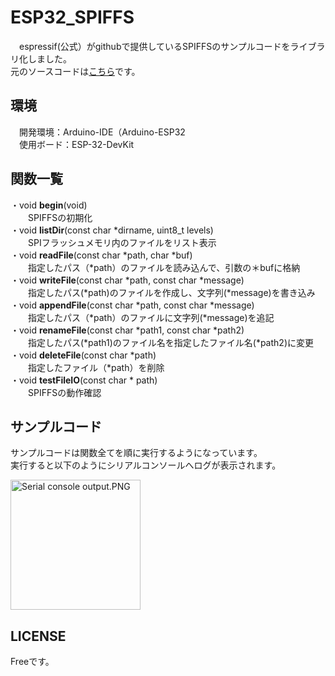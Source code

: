 # ESP32_SPIFFS

　espressif(公式）がgithubで提供しているSPIFFSのサンプルコードをライブラリ化しました。  
 元のソースコードは[こちら](https://github.com/espressif/arduino-esp32/tree/master/libraries/SPIFFS)です。    

## 環境
　開発環境：Arduino-IDE（Arduino-ESP32  
　使用ボード：ESP-32-DevKit  

## 関数一覧

 ・void __begin__(void)  
　　SPIFFSの初期化  
 ・void __listDir__(const char *dirname, uint8_t levels)  
　　SPIフラッシュメモリ内のファイルをリスト表示  
 ・void __readFile__(const char *path, char *buf)    
　　指定したパス（*path）のファイルを読み込んで、引数の＊bufに格納   
 ・void __writeFile__(const char *path, const char *message)  
　　指定したパス(*path)のファイルを作成し、文字列(*message)を書き込み  
 ・void __appendFile__(const char *path, const char *message)  
　　指定したパス（*path）のファイルに文字列(*message)を追記  
 ・void __renameFile__(const char *path1, const char *path2)    
　　指定したパス(*path1)のファイル名を指定したファイル名(*path2)に変更    
 ・void __deleteFile__(const char *path)   
　　指定したファイル（*path）を削除  
 ・void __testFileIO__(const char * path)    
　　SPIFFSの動作確認  

## サンプルコード
サンプルコードは関数全てを順に実行するようになっています。    
実行すると以下のようにシリアルコンソールへログが表示されます。    

<img width="208" alt="Serial console output.PNG" src="https://qiita-image-store.s3.ap-northeast-1.amazonaws.com/0/183282/2fe5ed08-e0f0-bbcc-e5ef-33273e1a35b1.png">

## LICENSE  
Freeです。
